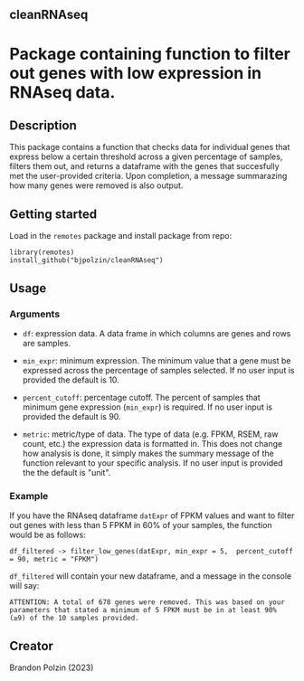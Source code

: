 ## cleanRNAseq

# Package containing function to filter out genes with low expression in RNAseq data.

## Description
This package contains a function that checks data for individual genes that express below a certain threshold across a given percentage of samples, filters them out, and returns a dataframe with the genes that succesfully met the user-provided criteria. Upon completion, a message summarazing how many genes were removed is also output.

## Getting started
Load in the `remotes` package and install package from repo:
```
library(remotes)
install_github("bjpolzin/cleanRNAseq")
```

## Usage
### Arguments
* `df`: expression data. A data frame in which columns are genes and rows are samples.

* `min_expr`: minimum expression. The minimum value that a gene must be expressed across the percentage of samples selected. If no user input is provided the default is 10.

* `percent_cutoff`: percentage cutoff. The percent of samples that minimum gene expression (`min_expr`) is required. If no user input is provided the default is 90.

* `metric`: metric/type of data. The type of data (e.g. FPKM, RSEM, raw count, etc.) the expression data is formatted in. This does not change how analysis is done, it simply makes the summary message of the function relevant to your specific analysis. If no user input is provided the the default is "unit".

### Example
If you have the RNAseq dataframe `datExpr` of FPKM values and want to filter out genes with less than 5 FPKM in 60% of your samples, the function would be as follows:

`df_filtered -> filter_low_genes(datExpr, min_expr = 5, 
                                 percent_cutoff = 90, metric = "FPKM")`

`df_filtered` will contain your new dataframe, and a message in the console will say:

`ATTENTION: A total of 678 genes were removed. This was based on your parameters that stated a minimum of 5 FPKM must be in at least 90% (≥9) of the 10 samples provided.`

## Creator
Brandon Polzin (2023)
